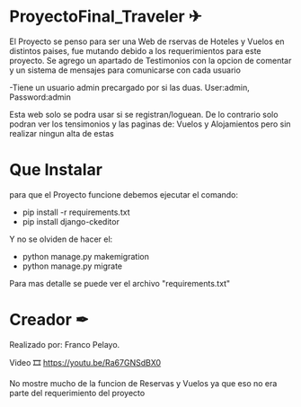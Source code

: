 # ProyectoFinal_Traveler ✈

El Proyecto se penso para ser una Web de rservas de Hoteles y Vuelos en distintos paises, fue mutando debido a los requerimientos para este proyecto.
Se agrego un apartado de Testimonios con la opcion de comentar y un sistema de mensajes para comunicarse con cada usuario

-Tiene un usuario admin precargado por si las duas. User:admin, Password:admin

Esta web solo se podra usar si se registran/loguean. De lo contrario solo podran ver los tensimonios y las paginas de: Vuelos y Alojamientos pero sin realizar ningun alta de estas 

# Que Instalar

para que el Proyecto funcione debemos ejecutar el comando:
- pip install -r requirements.txt
- pip install django-ckeditor

Y no se olviden de hacer el:
- python manage.py makemigration
- python manage.py migrate

Para mas detalle se puede ver el archivo "requirements.txt"

# Creador ✒
Realizado por: Franco Pelayo.

Video 🎞
https://youtu.be/Ra67GNSdBX0

No mostre mucho de la funcion de Reservas y Vuelos ya que eso no era parte del requerimiento del proyecto

